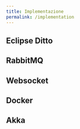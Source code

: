 ```yaml
---
title: Implementazione
permalink: /implementation
---
```


## Eclipse Ditto

## RabbitMQ

## Websocket

## Docker

## Akka
